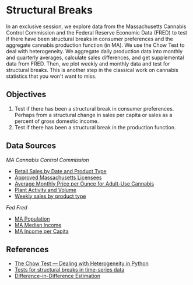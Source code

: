 # Structural Breaks

In an exclusive session, we explore data from the Massachusetts Cannabis Control Commission and the Federal Reserve Economic Data (FRED) to test if there have been structural breaks in consumer preferences and the aggregate cannabis production function (in MA). We use the Chow Test to deal with heterogeneity. We aggregate daily production data into monthly and quarterly averages, calculate sales differences, and get supplemental data from FRED. Then, we plot weekly and monthly data and test for structural breaks. This is another step in the classical work on cannabis statistics that you won't want to miss.

## Objectives
    
1. Test if there has been a structural break in consumer preferences. Perhaps from a structural change in sales per capita or sales as a percent of gross domestic income.
2. Test if there has been a structural break in the production function.

## Data Sources

*MA Cannabis Control Commission*

- [Retail Sales by Date and Product Type](https://dev.socrata.com/foundry/opendata.mass-cannabis-control.com/xwf2-j7g9)
- [Approved Massachusetts Licensees](https://dev.socrata.com/foundry/opendata.mass-cannabis-control.com/hmwt-yiqy)
- [Average Monthly Price per Ounce for Adult-Use Cannabis](https://dev.socrata.com/foundry/opendata.mass-cannabis-control.com/rqtv-uenj)
- [Plant Activity and Volume](https://dev.socrata.com/foundry/opendata.mass-cannabis-control.com/j3q7-3usu)
- [Weekly sales by product type](https://dev.socrata.com/foundry/opendata.mass-cannabis-control.com/87rp-xn9v)

*Fed Fred*

- [MA Population](https://fred.stlouisfed.org/series/MAPOP)
- [MA Median Income](https://fred.stlouisfed.org/series/MEHOINUSMAA646N)
- [MA Income per Capita](https://fred.stlouisfed.org/series/MAPCPI)

## References
    
- [The Chow Test — Dealing with Heterogeneity in Python](https://medium.com/@remycanario17/the-chow-test-dealing-with-heterogeneity-in-python-1b9057f0f07a)
- [Tests for structural breaks in time-series data](https://www.stata.com/features/overview/structural-breaks/)
- [Difference-in-Difference Estimation](https://www.publichealth.columbia.edu/research/population-health-methods/difference-difference-estimation)

